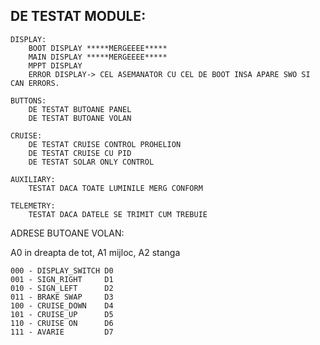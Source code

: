 ## DE TESTAT MODULE:
	DISPLAY:	
		BOOT DISPLAY *****MERGEEEE*****
		MAIN DISPLAY *****MERGEEEE*****
		MPPT DISPLAY
		ERROR DISPLAY-> CEL ASEMANATOR CU CEL DE BOOT INSA APARE SWO SI CAN ERRORS.
	
	BUTTONS:
		DE TESTAT BUTOANE PANEL
		DE TESTAT BUTOANE VOLAN
	
	CRUISE:
		DE TESTAT CRUISE CONTROL PROHELION
		DE TESTAT CRUISE CU PID
		DE TESTAT SOLAR ONLY CONTROL
	
	AUXILIARY:
		TESTAT DACA TOATE LUMINILE MERG CONFORM 
	
	TELEMETRY:
		TESTAT DACA DATELE SE TRIMIT CUM TREBUIE
		
		
		
ADRESE BUTOANE VOLAN:

A0 in dreapta de tot, A1 mijloc, A2 stanga

	000 - DISPLAY_SWITCH D0
	001 - SIGN_RIGHT     D1
	010 - SIGN_LEFT      D2
	011 - BRAKE SWAP     D3
	100 - CRUISE_DOWN    D4
	101 - CRUISE_UP      D5
	110 - CRUISE ON      D6
	111 - AVARIE         D7 
	